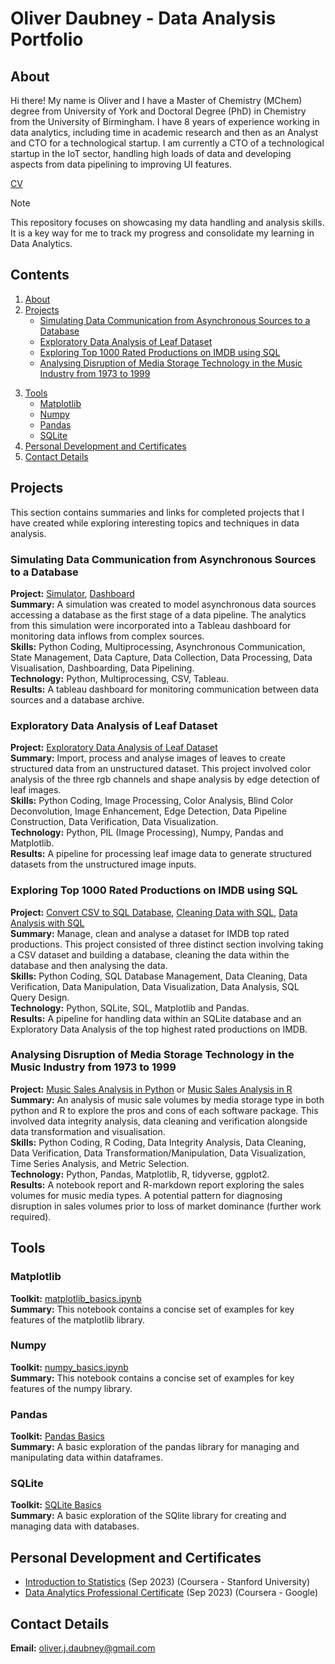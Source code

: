 # Oliver Daubney - Data Analysis Portfolio

## About
Hi there! My name is Oliver and I have a Master of Chemistry (MChem) degree from University of York and Doctoral Degree (PhD) in Chemistry from the University of Birmingham. I have 8 years of experience working in data analytics, including time in academic research and then as an Analyst and CTO for a technological startup. I am currently a CTO of a technological startup in the IoT sector, handling high loads of data and developing aspects from data pipelining to improving UI features.
  
[CV](https://github.com/OliverDaubney/data_analysis_portfolio/blob/main/data_analysis_certificates/CV_Oliver_Daubney_2023.pdf)  

> [!NOTE]  
> This repository focuses on showcasing my data handling and analysis skills. It is a key way for me to track my progress and consolidate my learning in Data Analytics.  

## Contents
1. [About](#About)
2. [Projects](#Projects)
   - [Simulating Data Communication from Asynchronous Sources to a Database](#Simulating-Data-Communication-from-Asynchronous-Sources-to-a-Database)
   - [Exploratory Data Analysis of Leaf Dataset](#Exploratory-Data-Analysis-of-Leaf-Dataset)
   - [Exploring Top 1000 Rated Productions on IMDB using SQL](#Exploring-Top-1000-Rated-Productions-on-IMDB-using-SQL)
   - [Analysing Disruption of Media Storage Technology in the Music Industry from 1973 to 1999](#Analysing-Disruption-of-Media-Storage-Technology-in-the-Music-Industry-from-1973-to-1999)
<!--3. [Education](#Education)-->
3. [Tools](#Tools)
   - [Matplotlib](#Matplotlib)
   - [Numpy](#Numpy)
   - [Pandas](#Pandas)
   - [SQLite](#SQLite)
4. [Personal Development and Certificates](#Personal-Development-and-Certificates)
5. [Contact Details](#Contact-Details)


## Projects
This section contains summaries and links for completed projects that I have created while exploring interesting topics and techniques in data analysis.

### Simulating Data Communication from Asynchronous Sources to a Database
**Project:** [Simulator](https://github.com/OliverDaubney/data_analysis_portfolio/blob/main/data_analysis_projects/data_communication_simulator/simulation.py), [Dashboard](https://public.tableau.com/app/profile/oliver.daubney/viz/DataCommunicationMonitoring/Dashboard-AccessControls)  
**Summary:** A simulation was created to model asynchronous data sources accessing a database as the first stage of a data pipeline. The analytics from this simulation were incorporated into a Tableau dashboard for monitoring data inflows from complex sources.  
**Skills:** Python Coding, Multiprocessing, Asynchronous Communication, State Management, Data Capture, Data Collection, Data Processing, Data Visualisation, Dashboarding, Data Pipelining.  
**Technology:** Python, Multiprocessing, CSV, Tableau.  
**Results:** A tableau dashboard for monitoring communication between data sources and a database archive.  

### Exploratory Data Analysis of Leaf Dataset
**Project:** [Exploratory Data Analysis of Leaf Dataset](https://github.com/OliverDaubney/data_analysis_portfolio/blob/main/data_analysis_projects/eda_leaf_dataset/eda_leaf_dataset.ipynb)  
**Summary:** Import, process and analyse images of leaves to create structured data from an unstructured dataset. This project involved color analysis of the three rgb channels and shape analysis by edge detection of leaf images.  
**Skills:** Python Coding, Image Processing, Color Analysis, Blind Color Deconvolution, Image Enhancement, Edge Detection, Data Pipeline Construction, Data Verification, Data Visualization.  
**Technology:** Python, PIL (Image Processing), Numpy, Pandas and Matplotlib.  
**Results:** A pipeline for processing leaf image data to generate structured datasets from the unstructured image inputs.  

### Exploring Top 1000 Rated Productions on IMDB using SQL
**Project:** [Convert CSV to SQL Database](https://github.com/OliverDaubney/data_analysis_portfolio/blob/main/data_analysis_projects/sql_movies_analysis/movies_db_construction.ipynb), [Cleaning Data with SQL](https://github.com/OliverDaubney/data_analysis_portfolio/blob/main/data_analysis_projects/sql_movies_analysis/movies_db_cleaning.ipynb), [Data Analysis with SQL](https://github.com/OliverDaubney/data_analysis_portfolio/blob/main/data_analysis_projects/sql_movies_analysis/movies_db_analysis.ipynb)  
**Summary:** Manage, clean and analyse a dataset for IMDB top rated productions. This project consisted of three distinct section involving taking a CSV dataset and building a database, cleaning the data within the database and then analysing the data.  
**Skills:** Python Coding, SQL Database Management, Data Cleaning, Data Verification, Data Manipulation, Data Visualization, Data Analysis, SQL Query Design.  
**Technology:** Python, SQLite, SQL, Matplotlib and Pandas.  
**Results:** A pipeline for handling data within an SQLite database and an Exploratory Data Analysis of the top highest rated productions on IMDB.  

### Analysing Disruption of Media Storage Technology in the Music Industry from 1973 to 1999
**Project:** [Music Sales Analysis in Python](https://github.com/OliverDaubney/data_analysis_portfolio/blob/main/data_analysis_projects/music_sales_analysis/music_sales_analysis_1973-1999.ipynb) or [Music Sales Analysis in R](https://github.com/OliverDaubney/data_analysis_portfolio/blob/main/data_analysis_projects/music_sales_analysis/music_sales_analysis_1973-1999.Rmd)  
**Summary:** An analysis of music sale volumes by media storage type in both python and R to explore the pros and cons of each software package. This involved data integrity analysis, data cleaning and verification alongside data transformation and visualisation.  
**Skills:** Python Coding, R Coding, Data Integrity Analysis, Data Cleaning, Data Verification, Data Transformation/Manipulation, Data Visualization, Time Series Analysis, and Metric Selection.  
**Technology:** Python, Pandas, Matplotlib, R, tidyverse, ggplot2.  
**Results:** A notebook report and R-markdown report exploring the sales volumes for music media types. A potential pattern for diagnosing disruption in sales volumes prior to loss of market dominance (further work required).  

<!--
## Education
*For education projects*
-->


## Tools
### Matplotlib
**Toolkit:** [matplotlib_basics.ipynb](https://github.com/OliverDaubney/tools/blob/main/matplotlib_basics.ipynb)  
**Summary:** This notebook contains a concise set of examples for key features of the matplotlib library.

### Numpy
**Toolkit:** [numpy_basics.ipynb](https://github.com/OliverDaubney/tools/blob/main/numpy_basics.ipynb)  
**Summary:** This notebook contains a concise set of examples for key features of the numpy library.

### Pandas
**Toolkit:** [Pandas Basics](https://github.com/OliverDaubney/tools/blob/main/pandas_basics.ipynb)  
**Summary:** A basic exploration of the pandas library for managing and manipulating data within dataframes.

### SQLite
**Toolkit:** [SQLite Basics](https://github.com/OliverDaubney/tools/blob/main/SQLite_basics.ipynb)  
**Summary:** A basic exploration of the SQlite library for creating and managing data with databases.


## Personal Development and Certificates
- [Introduction to Statistics](https://github.com/OliverDaubney/data_analysis_portfolio/blob/main/data_analysis_certificates/Introduction_To_Statistics-Coursera_Stanford_University.pdf) (Sep 2023) (Coursera - Stanford University)
- [Data Analytics Professional Certificate](https://github.com/OliverDaubney/data_analysis_portfolio/blob/main/data_analysis_certificates/Data_Analytics_Professional-Coursera_Google.pdf) (Sep 2023) (Coursera - Google)


## Contact Details  
**Email:** oliver.j.daubney@gmail.com